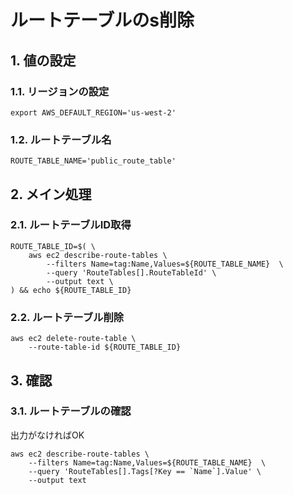 <!-- omit in toc -->
# ルートテーブルのs削除

## 1. 値の設定

### 1.1. リージョンの設定

    export AWS_DEFAULT_REGION='us-west-2'

### 1.2. ルートテーブル名

    ROUTE_TABLE_NAME='public_route_table'

## 2. メイン処理

### 2.1. ルートテーブルID取得

    ROUTE_TABLE_ID=$( \
        aws ec2 describe-route-tables \
            --filters Name=tag:Name,Values=${ROUTE_TABLE_NAME}  \
            --query 'RouteTables[].RouteTableId' \
            --output text \
    ) && echo ${ROUTE_TABLE_ID}

### 2.2. ルートテーブル削除

    aws ec2 delete-route-table \
        --route-table-id ${ROUTE_TABLE_ID}

## 3. 確認

### 3.1. ルートテーブルの確認

出力がなければOK

    aws ec2 describe-route-tables \
        --filters Name=tag:Name,Values=${ROUTE_TABLE_NAME}  \
        --query 'RouteTables[].Tags[?Key == `Name`].Value' \
        --output text

